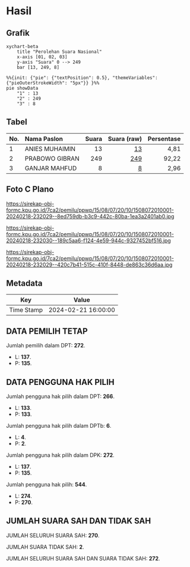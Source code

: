 # Hasil

## Grafik

```mermaid
xychart-beta
    title "Perolehan Suara Nasional"
    x-axis [01, 02, 03]
    y-axis "Suara" 0 --> 249
    bar [13, 249, 8]
```

```mermaid
%%{init: {"pie": {"textPosition": 0.5}, "themeVariables": {"pieOuterStrokeWidth": "5px"}} }%%
pie showData
    "1" : 13
    "2" : 249
    "3" : 8
```

## Tabel

| No. | Nama Paslon    | Suara | Suara (raw) | Persentase |
|:--- |:-------------- | -----:| -----------:| ----------:|
| 1   | ANIES MUHAIMIN | 13    | [13][p-1]   | 4,81       |
| 2   | PRABOWO GIBRAN | 249   | [249][p-2]  | 92,22      |
| 3   | GANJAR MAHFUD  | 8     | [8][p-3]    | 2,96       |


[p-1]: https://github.com/gigit-pemilu/pemilu-2024/blob/main/pilpres/hitung-suara/sub/15-jambi/sub/08-bungo/sub/07-limbur-lubuk-mengkuang/sub/2010-pemunyian/sub/001-tps/sub/paslon-1.txt
[p-2]: https://github.com/gigit-pemilu/pemilu-2024/blob/main/pilpres/hitung-suara/sub/15-jambi/sub/08-bungo/sub/07-limbur-lubuk-mengkuang/sub/2010-pemunyian/sub/001-tps/sub/paslon-2.txt
[p-3]: https://github.com/gigit-pemilu/pemilu-2024/blob/main/pilpres/hitung-suara/sub/15-jambi/sub/08-bungo/sub/07-limbur-lubuk-mengkuang/sub/2010-pemunyian/sub/001-tps/sub/paslon-3.txt

## Foto C Plano

https://sirekap-obj-formc.kpu.go.id/7ca2/pemilu/ppwp/15/08/07/20/10/1508072010001-20240218-232029--8ed759db-b3c9-442c-80ba-1ea3a2401ab0.jpg

https://sirekap-obj-formc.kpu.go.id/7ca2/pemilu/ppwp/15/08/07/20/10/1508072010001-20240218-232030--189c5aa6-f124-4e59-944c-9327452bf516.jpg

https://sirekap-obj-formc.kpu.go.id/7ca2/pemilu/ppwp/15/08/07/20/10/1508072010001-20240218-232029--420c7b41-515c-410f-8448-de863c36d6aa.jpg


## Metadata

| Key        | Value               |
| ---------- | ------------------- |
| Time Stamp | 2024-02-21 16:00:00 |


## DATA PEMILIH TETAP

Jumlah pemilih dalam DPT: **272**.
 * L: **137**.
 * P: **135**.

## DATA PENGGUNA HAK PILIH

Jumlah pengguna hak pilih dalam DPT: **266**.
 * L: **133**.
 * P: **133**.

Jumlah pengguna hak pilih dalam DPTb: **6**.
 * L: **4**.
 * P: **2**.

Jumlah pengguna hak pilih dalam DPK: **272**.
 * L: **137**.
 * P: **135**.

Jumlah pengguna hak pilih: **544**.
 * L: **274**.
 * P: **270**.

## JUMLAH SUARA SAH DAN TIDAK SAH

JUMLAH SELURUH SUARA SAH: **270**.

JUMLAH SUARA TIDAK SAH: **2**.

JUMLAH SELURUH SUARA SAH DAN SUARA TIDAK SAH: **272**.


